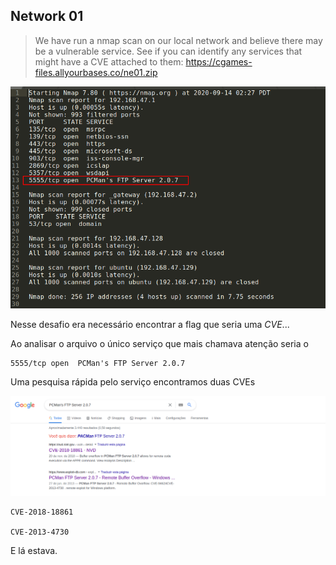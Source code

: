 ﻿
## Network 01

> We have run a nmap scan on our local network and believe there may be
> a vulnerable service. See if you can identify any services that might
> have a CVE attached to them:
> https://cgames-files.allyourbases.co/ne01.zip

![enter image description here](Network01.png)

Nesse desafio era necessário encontrar a flag que seria uma *CVE*... 

Ao analisar o arquivo o único serviço que mais chamava atenção seria o

    5555/tcp open  PCMan's FTP Server 2.0.7

Uma pesquisa rápida pelo serviço encontramos duas CVEs

![enter image description here](Network01-CVE.png)

    CVE-2018-18861
    
    CVE-2013-4730

E lá estava.





